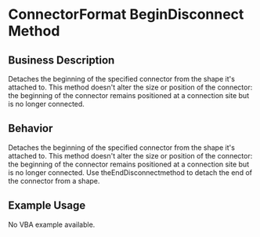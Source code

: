 # ConnectorFormat BeginDisconnect Method

## Business Description
Detaches the beginning of the specified connector from the shape it's attached to. This method doesn't alter the size or position of the connector: the beginning of the connector remains positioned at a connection site but is no longer connected.

## Behavior
Detaches the beginning of the specified connector from the shape it's attached to. This method doesn't alter the size or position of the connector: the beginning of the connector remains positioned at a connection site but is no longer connected. Use theEndDisconnectmethod to detach the end of the connector from a shape.

## Example Usage
No VBA example available.